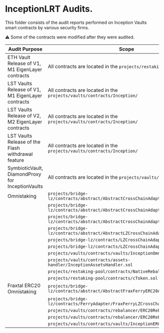 # InceptionLRT Audits.

This folder consists of the audit reports performed on Inception Vaults smart contracts by various security firms.

⚠️ Some of the contracts were modified after they were audited.

| Audit Purpose                                      | Scope                                                                   | Firm     | Date       |
| -------------------------------------------------- | ----------------------------------------------------------------------- | -------- | ---------- |
| ETH Vault Release of V1, M1 EigenLayer contracts   | All contracts are located in the `projects/restaking-pool/contracts/`   | Veridise | 10.01.2024 |
| LST Vaults Release of V1, M1 EigenLayer contracts  | All contracts are located in the `projects/vaults/contracts/Inception/` | Veridise | 12.01.2024 |
| LST Vaults Release of V2, M2 EigenLayer contracts  | All contracts are located in the `projects/vaults/contracts/Inception/` | Halborn  | 01.05.2024 |
| LST Vaults Release of the Flash withdrawal feature | All contracts are located in the `projects/vaults/contracts/Inception/` | Halborn  | 28.06.2024 |
| SymbioticVault, DiamondProxy for InceptionVaults   | All contracts are located in the `projects/vaults/contracts/`           | Halborn  | 25.10.2024 |
| Omnistaking                                        | `projects/bridge-lz/contracts/abstract/AbstractCrossChainAdapter.sol`           | Salus    | 08.11.2024 |
|                                                    | `projects/bridge-lz/contracts/abstract/AbstractCrossChainAdapterL1.sol`         |          |            |
|                                                    | `projects/bridge-lz/contracts/abstract/AbstractCrossChainAdapterL2.sol`         |          |            |
|                                                    | `projects/bridge-lz/contracts/abstract/AbstractLZCrossChainAdapter.sol`         |          |            |
|                                                    | `projects/bridge-lz/contracts/LZCrossChainAdapterL1.sol`                        |          |            |
|                                                    | `projects/bridge-lz/contracts/LZCrossChainAdapterL2.sol`                        |          |            |
|                                                    | `projects/vaults/contracts/vaults/InceptionOmniVault.sol`                       |          |            |
|                                                    | `projects/vaults/contracts/assets-handler/InceptionAssetsHandler.sol`           |          |            |
|                                                    | `projects/restaking-pool/contracts/NativeRebalancer.sol`                        |          |            |
|                                                    | `projects/restaking-pool/contracts/cToken.sol`                                  |          |            |
| Fraxtal ERC20 Omnistaking                          | `projects/bridge-lz/contracts/abstract/AbstractFraxFerryERC20Adapter.sol`       | Salus    | 14.01.2025 |
|                                                    | `projects/bridge-lz/contracts/FerryAdapter/FraxFerryLZCrossChainAdapterL2.sol`  |          |            |
|                                                    | `projects/vaults/contracts/rebalancer/ERC20Rebalancer.sol`                      |          |            |
|                                                    | `projects/vaults/contracts/rebalancer/ERC20RebalancerStorage.sol`               |          |            |
|                                                    | `projects/vaults/contracts/vaults/InceptionERC20OmniVault.sol`                  |          |            |


